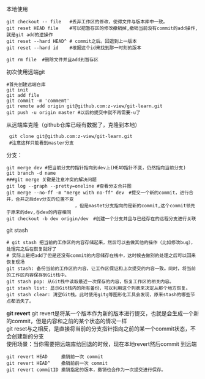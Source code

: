 本地使用
```linux
git checkout -- file   #丢弃工作区的修改，使得文件与版本库中一致。
git reset HEAD file    #可以把暂存区的修改撤销掉,撤销当前没有commit的add操作,就是git add的逆操作
git reset --hard HEAD^ # commit之后。回退到上一版本
git reset --hard id    #根据这个id来找到那一时刻的版本

git rm file  #删除文件并且add到暂存区
```
初次使用远端git
```linux
#首先创建远端仓库
git init
git add file
git commit -m 'commemt'
git remote add origin git@github.com:z-view/git-learn.git
git push -u origin master #以后的提交中就不再需要-u了
```
从远端库克隆（github仓库已经有数据了，克隆到本地）
```linux
 git clone git@github.com:z-view/git-learn.git
 #注意这样只能看到master分支
```
分支：
```linux
git merge dev #把当前分支的指针指向到dev上(HEAD指针不变，仍然指向当前分支)
git branch -d name
###git merge 关键是注意冲突的解决问题
git log --graph --pretty=oneline #查看分支合并图
git merge --no-ff -m "merge with no-ff" dev　#提交一个新的commit，进行合并，合并之后dev分支的位置不变
                         ，但是mastet分支指向的是新的commit,这个commit领先于原来的dev,与dev的内容相同
git checkout -b dev origin/dev　#创建一个分支并且与已经存在的远程分支进行关联
```
git stash
```linux
# git stash 把当前的工作区的内容存储起来，然后可以去做其他的操作（比如修改bug），处理完之后在恢复就好了
# 实际上是把add了但是还没有commit的内容储存在栈中，这时候去做别的处理之后可以回来恢复现场
git stash: 备份当前的工作区的内容，让工作区保证和上次提交的内容一致。同时，将当前的工作区内容保存到Git栈中。
git stash pop: 从Git栈中读取最近一次保存的内容，恢复工作区的相关内容。
git stash list: 显示Git栈内的所有备份，可以利用这个列表来决定从那个地方恢复。
git stash clear: 清空Git栈。此时使用gitg等图形化工具会发现，原来stash的哪些节点都消失了。
```

**git revert**
git revert是将某一个版本作为新的版本进行提交，也就是会生成一个新的commit，但是内容和之前的某个状态的情况一样  
git reset与之相反，是直接将当前的分支指针指向之前的某一个commit状态，不会创建新的分支  
使用场景：当你需要把远端库给回退的时候，现在本地revert然后commit 到远端
```linux
git revert HEAD     撤销前一次 commit
git revert HEAD^    撤销前前一次 commit
git revert commitID 撤销指定的版本，撤销也会作为一次提交进行保存。
```



